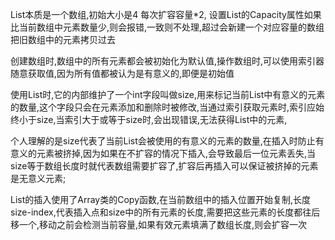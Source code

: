 List本质是一个数组,初始大小是4 每次扩容容量*2, 设置List的Capacity属性如果比当前数组中元素数量少,则会报错,一致则不处理,超过会新建一个对应容量的数组把旧数组中的元素拷贝过去

创建数组时,数组中的所有元素都会被初始化为默认值,操作数组时,可以使用索引器随意获取值,因为所有值都被认为是有意义的,即便是初始值

使用List时,它的内部维护了一个int字段叫做size,用来标记当前List中有意义的元素的数量,这个字段只会在元素添加和删除时被修改,当通过索引获取元素时,索引应始终小于size,当索引大于或等于size时,会出现错误,无法获得List中的元素,



个人理解的是size代表了当前List会被使用的有意义的元素的数量,在插入时防止有意义的元素被挤掉,因为如果在不扩容的情况下插入,会导致最后一位元素丢失,当size等于数组长度时就代表数组需要扩容了,扩容后再插入可以保证被挤掉的元素是无意义元素;

List的插入使用了Array类的Copy函数,在当前数组中的插入位置开始复制,长度size-index,代表插入点和size中的所有元素的长度,需要把这些元素的长度都往后移一个,移动之前会检测当前容量,如果有效元素填满了数组长度,则会扩容一次


